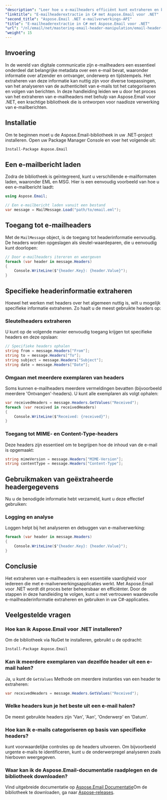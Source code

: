 ```yaml
---
"description": "Leer hoe u e-mailheaders efficiënt kunt extraheren en bewerken in uw C#-applicaties met behulp van de krachtige Aspose.Email voor .NET-bibliotheek. Deze uitgebreide handleiding biedt stapsgewijze instructies voor het verkrijgen van toegang tot belangrijke headerinformatie."
"linktitle": "E-mailheaderextractie in C# met Aspose.Email voor .NET"
"second_title": "Aspose.Email .NET e-mailverwerkings-API"
"title": "E-mailheaderextractie in C# met Aspose.Email voor .NET"
"url": "/nl/email/net/mastering-email-header-manipulation/email-header-extraction/"
"weight": 15
---
```


## Invoering

In de wereld van digitale communicatie zijn e-mailheaders een essentieel onderdeel dat belangrijke metadata over een e-mail bevat, waaronder informatie over afzender en ontvanger, onderwerp en tijdstempels. Het extraheren van deze informatie kan nuttig zijn voor diverse toepassingen, van het analyseren van de authenticiteit van e-mails tot het categoriseren en volgen van berichten. In deze handleiding leiden we u door het proces van het extraheren van e-mailheaders met behulp van Aspose.Email voor .NET, een krachtige bibliotheek die is ontworpen voor naadloze verwerking van e-mailberichten.

## Installatie

Om te beginnen moet u de Aspose.Email-bibliotheek in uw .NET-project installeren. Open uw Package Manager Console en voer het volgende uit:

```bash
Install-Package Aspose.Email
```

## Een e-mailbericht laden

Zodra de bibliotheek is geïntegreerd, kunt u verschillende e-mailformaten laden, waaronder EML en MSG. Hier is een eenvoudig voorbeeld van hoe u een e-mailbericht laadt:

```csharp
using Aspose.Email;

// Een e-mailbericht laden vanuit een bestand
var message = MailMessage.Load("path/to/email.eml");
```

## Toegang tot e-mailheaders

Met de `MailMessage` object, is de toegang tot headerinformatie eenvoudig. De headers worden opgeslagen als sleutel-waardeparen, die u eenvoudig kunt doorlopen:

```csharp
// Door e-mailheaders itereren en weergeven
foreach (var header in message.Headers)
{
    Console.WriteLine($"{header.Key}: {header.Value}");
}
```

## Specifieke headerinformatie extraheren

Hoewel het werken met headers over het algemeen nuttig is, wilt u mogelijk specifieke informatie extraheren. Zo haalt u de meest gebruikte headers op:

### Sleutelheaders extraheren

U kunt op de volgende manier eenvoudig toegang krijgen tot specifieke headers en deze opslaan:

```csharp
// Specifieke headers ophalen
string from = message.Headers["From"];
string to = message.Headers["To"];
string subject = message.Headers["Subject"];
string date = message.Headers["Date"];
```

### Omgaan met meerdere exemplaren van headers

Soms kunnen e-mailheaders meerdere vermeldingen bevatten (bijvoorbeeld meerdere 'Ontvangen'-headers). U kunt alle exemplaren als volgt ophalen:

```csharp
var receivedHeaders = message.Headers.GetValues("Received");
foreach (var received in receivedHeaders)
{
    Console.WriteLine($"Received: {received}");
}
```

### Toegang tot MIME- en Content-Type-headers

Deze headers zijn essentieel om te begrijpen hoe de inhoud van de e-mail is opgemaakt:

```csharp
string mimeVersion = message.Headers["MIME-Version"];
string contentType = message.Headers["Content-Type"];
```

## Gebruikmaken van geëxtraheerde headergegevens

Nu u de benodigde informatie hebt verzameld, kunt u deze effectief gebruiken:

### Logging en analyse

Loggen helpt bij het analyseren en debuggen van e-mailverwerking:

```csharp
foreach (var header in message.Headers)
{
    Console.WriteLine($"{header.Key}: {header.Value}");
}
```

## Conclusie

Het extraheren van e-mailheaders is een essentiële vaardigheid voor iedereen die met e-mailverwerkingsapplicaties werkt. Met Aspose.Email voor .NET wordt dit proces beter beheersbaar en efficiënter. Door de stappen in deze handleiding te volgen, kunt u met vertrouwen waardevolle e-mailheaderinformatie extraheren en gebruiken in uw C#-applicaties.

## Veelgestelde vragen

### Hoe kan ik Aspose.Email voor .NET installeren?

Om de bibliotheek via NuGet te installeren, gebruikt u de opdracht:
```bash
Install-Package Aspose.Email
```

### Kan ik meerdere exemplaren van dezelfde header uit een e-mail halen?

Ja, u kunt de `GetValues` Methode om meerdere instanties van een header te extraheren:
```csharp
var receivedHeaders = message.Headers.GetValues("Received");
```

### Welke headers kun je het beste uit een e-mail halen?

De meest gebruikte headers zijn 'Van', 'Aan', 'Onderwerp' en 'Datum'.

### Hoe kan ik e-mails categoriseren op basis van specifieke headers?

kunt voorwaardelijke controles op de headers uitvoeren. Om bijvoorbeeld urgente e-mails te identificeren, kunt u de onderwerpregel analyseren zoals hierboven weergegeven.

### Waar kan ik de Aspose.Email-documentatie raadplegen en de bibliotheek downloaden?

Vind uitgebreide documentatie op [Aspose.Email Documentatie](https://reference.aspose.com/email/net/)Om de bibliotheek te downloaden, ga naar [Aspose-releases](https://releases.aspose.com/email/net/).